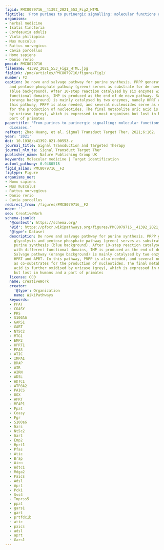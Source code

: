 ```yaml
---
figid: PMC8079716__41392_2021_553_Fig2_HTML
figtitle: 'From purines to purinergic signalling: molecular functions and human diseases'
organisms:
- herbal medicine
- Isatis tinctoria
- Cordeauxia edulis
- Viola philippica
- Mus musculus
- Rattus norvegicus
- Cavia porcellus
- Homo sapiens
- Danio rerio
pmcid: PMC8079716
filename: 41392_2021_553_Fig2_HTML.jpg
figlink: /pmc/articles/PMC8079716/figure/Fig2/
number: F2
caption: De novo and salvage pathway for purine synthesis. PRPP generated from glycolysis
  and pentose phosphate pathway (green) serves as substrate for de novo purine synthesis
  (blue background). After 10-step reaction catalysed by six enzymes with different
  functional domains, IMP is produced as the end of de novo pathway. Salvage pathway
  (orange background) is mainly catalysed by two enzymes, namely HPRT and APRT. In
  this pathway, PRPP is also needed, and several nucleosides serve as co-substrates
  for the production of nucleotides. The final metabolite uric acid is further oxidised
  by uricase (grey), which is expressed in most organisms but lost in humans and a
  part of primates
papertitle: 'From purines to purinergic signalling: molecular functions and human
  diseases.'
reftext: Zhao Huang, et al. Signal Transduct Target Ther. 2021;6:162.
year: '2021'
doi: 10.1038/s41392-021-00553-z
journal_title: Signal Transduction and Targeted Therapy
journal_nlm_ta: Signal Transduct Target Ther
publisher_name: Nature Publishing Group UK
keywords: Molecular medicine | Target identification
automl_pathway: 0.9480518
figid_alias: PMC8079716__F2
figtype: Figure
organisms_ner:
- Homo sapiens
- Mus musculus
- Rattus norvegicus
- Danio rerio
- Cavia porcellus
redirect_from: /figures/PMC8079716__F2
ndex: ''
seo: CreativeWork
schema-jsonld:
  '@context': https://schema.org/
  '@id': https://pfocr.wikipathways.org/figures/PMC8079716__41392_2021_553_Fig2_HTML.html
  '@type': Dataset
  description: De novo and salvage pathway for purine synthesis. PRPP generated from
    glycolysis and pentose phosphate pathway (green) serves as substrate for de novo
    purine synthesis (blue background). After 10-step reaction catalysed by six enzymes
    with different functional domains, IMP is produced as the end of de novo pathway.
    Salvage pathway (orange background) is mainly catalysed by two enzymes, namely
    HPRT and APRT. In this pathway, PRPP is also needed, and several nucleosides serve
    as co-substrates for the production of nucleotides. The final metabolite uric
    acid is further oxidised by uricase (grey), which is expressed in most organisms
    but lost in humans and a part of primates
  license: CC0
  name: CreativeWork
  creator:
    '@type': Organization
    name: WikiPathways
  keywords:
  - PPAT
  - COASY
  - PRS
  - S100A6
  - GARS1
  - GART
  - NT5C2
  - MTG1
  - EMP2
  - HPRT1
  - PFAS
  - ATIC
  - IMPA1
  - BRAP
  - AIR
  - AIRN
  - ADSL
  - WDTC1
  - ATP8A2
  - PAICS
  - UOX
  - APRT
  - MFAP1
  - Ppat
  - Coasy
  - Pgr
  - S100a6
  - Gars
  - Nt5c2
  - Gart
  - Emp2
  - Hprt1
  - Pfas
  - Atic
  - Brap
  - Airn
  - Wdtc1
  - Mdga2
  - Paics
  - Adsl
  - Aprt
  - Pck1
  - Svs4
  - Tmprss5
  - ppat
  - gars1
  - gart
  - prtfdc1b
  - atic
  - paics
  - adsl
  - aprt
  - Gars1
---
```

